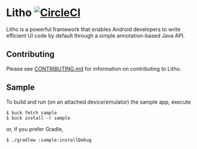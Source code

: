 # Litho [![CircleCI](https://circleci.com/gh/facebook/litho/tree/master.svg?style=svg)](https://circleci.com/gh/facebook/litho/tree/master)

Litho is a powerful framework that enables Android developers to write efficient UI code by default through a simple annotation-based Java API.

## Contributing

Please see [CONTRIBUTING.md](CONTRIBUTING.md) for information on contributing to Litho.

## Sample

To build and run (on an attached device/emulator) the sample app, execute

    $ buck fetch sample
    $ buck install -r sample

or, if you prefer Gradle,

    $ ./gradlew :sample:installDebug

